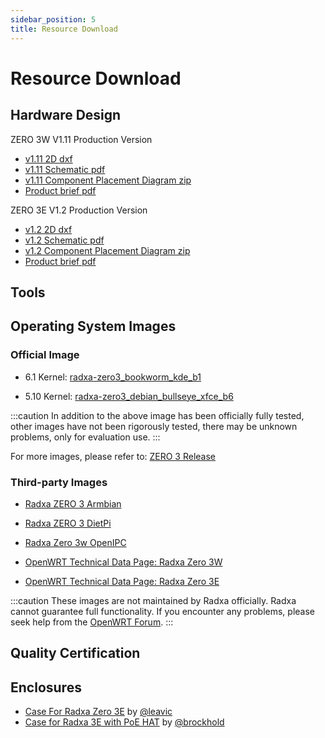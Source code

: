 ```yaml
---
sidebar_position: 5
title: Resource Download
---
```


# Resource Download

## Hardware Design

<Tabs queryString="model">
<TabItem value="zero-3w" label="ZERO 3W">

ZERO 3W V1.11 Production Version

- [v1.11 2D dxf](https://dl.radxa.com/zero3/docs/hw/3w/radxa_zero_3w_2d_dxf.zip)
- [v1.11 Schematic pdf](https://dl.radxa.com/zero3/docs/hw/3w/radxa_zero_3w_v1110_schematic.pdf)
- [v1.11 Component Placement Diagram zip](https://dl.radxa.com/zero3/docs/hw/3w/radxa_zero_3w_v1110_smb.zip)
- [Product brief pdf](https://dl.radxa.com/zero3/docs/hw/3w/radxa_zero_3w_product_brief_Revision_1.6.pdf)

</TabItem>
<TabItem value="zero-3e" label="ZERO 3E">

ZERO 3E V1.2 Production Version

- [v1.2 2D dxf](https://dl.radxa.com/zero3/docs/hw/3e/radxa_zero_3e_v1200_2d.zip)
- [v1.2 Schematic pdf](https://dl.radxa.com/zero3/docs/hw/3e/radxa_zero_3e_v1200_schematic.pdf)
- [v1.2 Component Placement Diagram zip](https://dl.radxa.com/zero3/docs/hw/3e/radxa_zero_3e_v1200_components_placement_map.zip)
- [Product brief pdf](https://dl.radxa.com/zero3/docs/hw/3e/radxa_zero_3e_product_brief_rev1.2.pdf)

</TabItem>
</Tabs>

## Tools

## Operating System Images

### Official Image

- 6.1 Kernel: [radxa-zero3_bookworm_kde_b1](https://github.com/radxa-build/radxa-zero3/releases/download/rsdk-b1/radxa-zero3_bookworm_kde_b1.output_512.img.xz)

- 5.10 Kernel: [radxa-zero3_debian_bullseye_xfce_b6](https://github.com/radxa-build/radxa-zero3/releases/download/b6/radxa-zero3_debian_bullseye_xfce_b6.img.xz)

:::caution
In addition to the above image has been officially fully tested, other images have not been rigorously tested, there may be unknown problems, only for evaluation use.
:::

For more images, please refer to: [ZERO 3 Release](https://github.com/radxa-build/radxa-zero3/releases/latest)

### Third-party Images

- [Radxa ZERO 3 Armbian](https://www.armbian.com/radxa-zero-3/)

- [Radxa ZERO 3 DietPi](https://dietpi.com/downloads/images/DietPi_RadxaZERO3-ARMv8-Bookworm.img.xz)

- [Radxa Zero 3w OpenIPC](https://github.com/OpenIPC/sbc-groundstations/releases)

- [OpenWRT Technical Data Page: Radxa Zero 3W](https://openwrt.org/toh/hwdata/radxa/radxa_zero_3w)

- [OpenWRT Technical Data Page: Radxa Zero 3E](https://openwrt.org/toh/hwdata/radxa/radxa_zero_3e)

:::caution
These images are not maintained by Radxa officially. Radxa cannot guarantee full functionality. If you encounter any problems, please seek help from the [OpenWRT Forum](https://forum.openwrt.org/).
:::

## Quality Certification

## Enclosures

- [Case For Radxa Zero 3E](https://www.printables.com/model/994372-case-for-radxa-zero-3e) by [@leavic](https://www.printables.com/@leavic)
- [Case for Radxa 3E with PoE HAT](https://www.printables.com/model/848702-case-for-radxa-3e-with-poe-hat) by [@brockhold](https://www.printables.com/@brockhold_268073)
